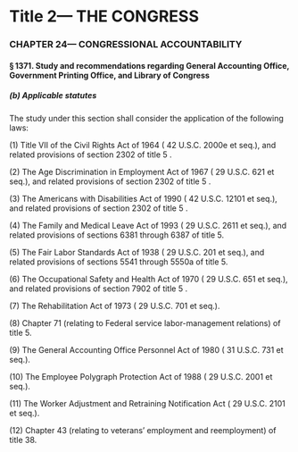 
# Title 2— THE CONGRESS
### CHAPTER 24— CONGRESSIONAL ACCOUNTABILITY
#### § 1371. Study and recommendations regarding General Accounting Office, Government Printing Office, and Library of Congress
##### (b) Applicable statutes

The study under this section shall consider the application of the following laws:

(1) Title VII of the Civil Rights Act of 1964 ( 42 U.S.C. 2000e et seq.), and related provisions of section 2302 of title 5 .

(2) The Age Discrimination in Employment Act of 1967 ( 29 U.S.C. 621 et seq.), and related provisions of section 2302 of title 5 .

(3) The Americans with Disabilities Act of 1990 ( 42 U.S.C. 12101 et seq.), and related provisions of section 2302 of title 5 .

(4) The Family and Medical Leave Act of 1993 ( 29 U.S.C. 2611 et seq.), and related provisions of sections 6381 through 6387 of title 5.

(5) The Fair Labor Standards Act of 1938 ( 29 U.S.C. 201 et seq.), and related provisions of sections 5541 through 5550a of title 5.

(6) The Occupational Safety and Health Act of 1970 ( 29 U.S.C. 651 et seq.), and related provisions of section 7902 of title 5 .

(7) The Rehabilitation Act of 1973 ( 29 U.S.C. 701 et seq.).

(8) Chapter 71 (relating to Federal service labor-management relations) of title 5.

(9) The General Accounting Office Personnel Act of 1980 ( 31 U.S.C. 731 et seq.).

(10) The Employee Polygraph Protection Act of 1988 ( 29 U.S.C. 2001 et seq.).

(11) The Worker Adjustment and Retraining Notification Act ( 29 U.S.C. 2101 et seq.).

(12) Chapter 43 (relating to veterans’ employment and reemployment) of title 38.
